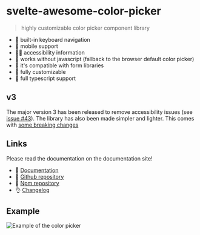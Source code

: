 # svelte-awesome-color-picker

> highly customizable color picker component library

- 🎹 built-in keyboard navigation
- 📱 mobile support
- 🤸‍♂️ accessibility information
- 🤯 works without javascript (fallback to the browser default color picker)
- 🏇 it's compatible with form libraries
- 🧩 fully customizable
- 🔨 full typescript support

## v3

The major version 3 has been released to remove accessibility issues (see [issue #43](https://github.com/Ennoriel/svelte-awesome-color-picker/issues/43)). The library has also been made simpler and lighter. This comes with [some breaking changes](https://svelte-awesome-color-picker.vercel.app/#update-from-v2-to-v3)

## Links

Please read the documentation on the documentation site!

- 🛫 [Documentation](https://svelte-awesome-color-picker.vercel.app/)
- 🌟 [Github repository](https://github.com/Ennoriel/svelte-awesome-color-picker)
- 🌴 [Npm repository](https://www.npmjs.com/package/svelte-awesome-color-picker)
- 👌 [Changelog](https://github.com/Ennoriel/svelte-awesome-color-picker/blob/master/CHANGELOG.md)

## Example

![Example of the color picker](https://svelte-awesome-color-picker.vercel.app/examples.png)

